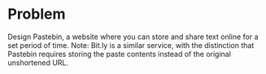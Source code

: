 # Problem
Design Pastebin, a website where you can store and share text online for a set period of time.
Note: Bit.ly is a similar service, with the distinction that Pastebin requires storing the paste contents instead of the original unshortened URL.
